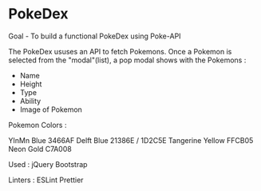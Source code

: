 # PokeDex 

Goal - To build a functional PokeDex using Poke-API 




The PokeDex ususes an API to fetch Pokemons. 
Once a Pokemon is selected from the "modal"(list), a pop modal shows with the Pokemons :
- Name
- Height
- Type
- Ability 
- Image of Pokemon 

Pokemon Colors : 

YInMn Blue 3466AF
Delft Blue 21386E / 1D2C5E
Tangerine Yellow FFCB05
Neon Gold C7A008 

Used : 
jQuery
Bootstrap 

Linters : 
ESLint 
Prettier 

